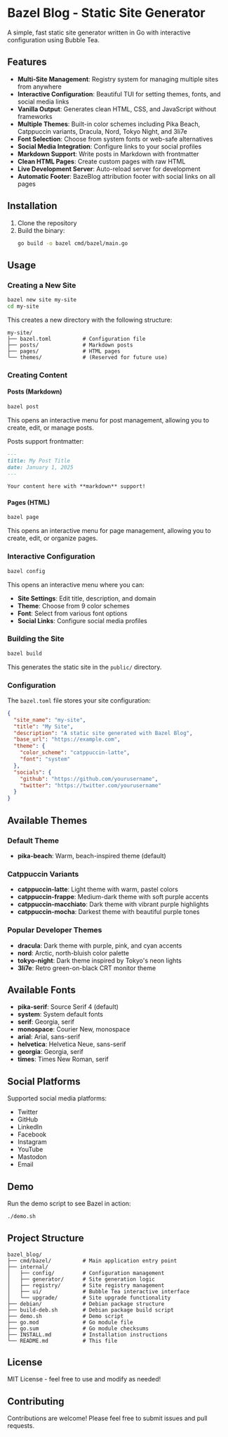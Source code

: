 # Bazel Blog - Static Site Generator

A simple, fast static site generator written in Go with interactive configuration using Bubble Tea.

## Features

- **Multi-Site Management**: Registry system for managing multiple sites from anywhere
- **Interactive Configuration**: Beautiful TUI for setting themes, fonts, and social media links
- **Vanilla Output**: Generates clean HTML, CSS, and JavaScript without frameworks
- **Multiple Themes**: Built-in color schemes including Pika Beach, Catppuccin variants, Dracula, Nord, Tokyo Night, and 3li7e
- **Font Selection**: Choose from system fonts or web-safe alternatives
- **Social Media Integration**: Configure links to your social profiles
- **Markdown Support**: Write posts in Markdown with frontmatter
- **Clean HTML Pages**: Create custom pages with raw HTML
- **Live Development Server**: Auto-reload server for development
- **Automatic Footer**: BazeBlog attribution footer with social links on all pages

## Installation

1. Clone the repository
2. Build the binary:
   ```bash
   go build -o bazel cmd/bazel/main.go
   ```

## Usage

### Creating a New Site

```bash
bazel new site my-site
cd my-site
```

This creates a new directory with the following structure:
```
my-site/
├── bazel.toml          # Configuration file
├── posts/              # Markdown posts
├── pages/              # HTML pages
└── themes/             # (Reserved for future use)
```

### Creating Content

#### Posts (Markdown)
```bash
bazel post
```

This opens an interactive menu for post management, allowing you to create, edit, or manage posts.

Posts support frontmatter:
```markdown
---
title: My Post Title
date: January 1, 2025
---

Your content here with **markdown** support!
```

#### Pages (HTML)
```bash
bazel page
```

This opens an interactive menu for page management, allowing you to create, edit, or organize pages.

### Interactive Configuration

```bash
bazel config
```

This opens an interactive menu where you can:
- **Site Settings**: Edit title, description, and domain
- **Theme**: Choose from 9 color schemes
- **Font**: Select from various font options
- **Social Links**: Configure social media profiles

### Building the Site

```bash
bazel build
```

This generates the static site in the `public/` directory.

### Configuration

The `bazel.toml` file stores your site configuration:

```json
{
  "site_name": "my-site",
  "title": "My Site",
  "description": "A static site generated with Bazel Blog",
  "base_url": "https://example.com",
  "theme": {
    "color_scheme": "catppuccin-latte",
    "font": "system"
  },
  "socials": {
    "github": "https://github.com/yourusername",
    "twitter": "https://twitter.com/yourusername"
  }
}
```

## Available Themes

### Default Theme
- **pika-beach**: Warm, beach-inspired theme (default)

### Catppuccin Variants
- **catppuccin-latte**: Light theme with warm, pastel colors
- **catppuccin-frappe**: Medium-dark theme with soft purple accents
- **catppuccin-macchiato**: Dark theme with vibrant purple highlights
- **catppuccin-mocha**: Darkest theme with beautiful purple tones

### Popular Developer Themes
- **dracula**: Dark theme with purple, pink, and cyan accents
- **nord**: Arctic, north-bluish color palette
- **tokyo-night**: Dark theme inspired by Tokyo's neon lights
- **3li7e**: Retro green-on-black CRT monitor theme

## Available Fonts

- **pika-serif**: Source Serif 4 (default)
- **system**: System default fonts
- **serif**: Georgia, serif
- **monospace**: Courier New, monospace
- **arial**: Arial, sans-serif
- **helvetica**: Helvetica Neue, sans-serif
- **georgia**: Georgia, serif
- **times**: Times New Roman, serif

## Social Platforms

Supported social media platforms:
- Twitter
- GitHub
- LinkedIn
- Facebook
- Instagram
- YouTube
- Mastodon
- Email

## Demo

Run the demo script to see Bazel in action:
```bash
./demo.sh
```

## Project Structure

```
bazel_blog/
├── cmd/bazel/          # Main application entry point
├── internal/
│   ├── config/         # Configuration management
│   ├── generator/      # Site generation logic
│   ├── registry/       # Site registry management
│   ├── ui/             # Bubble Tea interactive interface
│   └── upgrade/        # Site upgrade functionality
├── debian/             # Debian package structure
├── build-deb.sh        # Debian package build script
├── demo.sh             # Demo script
├── go.mod              # Go module file
├── go.sum              # Go module checksums
├── INSTALL.md          # Installation instructions
└── README.md           # This file
```

## License

MIT License - feel free to use and modify as needed!

## Contributing

Contributions are welcome! Please feel free to submit issues and pull requests.
